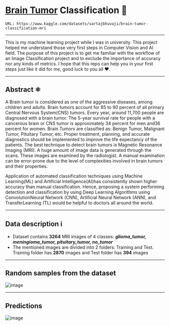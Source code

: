 # [Brain Tumor](https://www.kaggle.com/datasets/sartajbhuvaji/brain-tumor-classification-mri) Classification 🧠

`URL: https://www.kaggle.com/datasets/sartajbhuvaji/brain-tumor-classification-mri`

---
This is my machine learning project while I was in university. This project helped me understand those very first steps in Computer Vision and AI field. The purpose of this project is to get me familiar with the workflow of an Image Classification project and to exclude the importance of accuracy nor any kinds of metrics. I hope that this repo can help you in your first steps just like it did for me, good luck to you all ❤.

---
## Abstract ⚛
A Brain tumor is considered as one of the aggressive diseases, among children and adults. Brain tumors account for 85 to 90 percent of all primary Central Nervous System(CNS) tumors. Every year, around 11,700 people are diagnosed with a brain tumor. The 5-year survival rate for people with a cancerous brain or CNS tumor is approximately 34 percent for men and36 percent for women. Brain Tumors are classified as: Benign Tumor, Malignant Tumor, Pituitary Tumor, etc. Proper treatment, planning, and accurate diagnostics should be implemented to improve the life expectancy of the patients. The best technique to detect brain tumors is Magnetic Resonance Imaging (MRI). A huge amount of image data is generated through the scans. These images are examined by the radiologist. A manual examination can be error-prone due to the level of complexities involved in brain tumors and their properties.

Application of automated classification techniques using Machine Learning(ML) and Artificial Intelligence(AI)has consistently shown higher accuracy than manual classification. Hence, proposing a system performing detection and classification by using Deep Learning Algorithms using ConvolutionNeural Network (CNN), Artificial Neural Network (ANN), and TransferLearning (TL) would be helpful to doctors all around the world.

---
## Data description ℹ
- Dataset contains **3264** MRI images of 4 classes: ***glioma_tumor, meningioma_tumor, pituitary_tumor, no_tumor***
- The mentioned images are divided into 2 folders: Training and Test. Training folder has **2870** images and Test folder has **394** images

---
## Random samples from the dataset
![image](https://github.com/ZaQuyn/Brain_tumor_classification/assets/86569856/0194fbf0-e372-4d87-9877-1ebfae2b65b1)

---
## Predictions
![image](https://github.com/ZaQuyn/Brain_tumor_classification/assets/86569856/04b5c677-f8af-48c2-9f5d-7ca37bf274ae)
